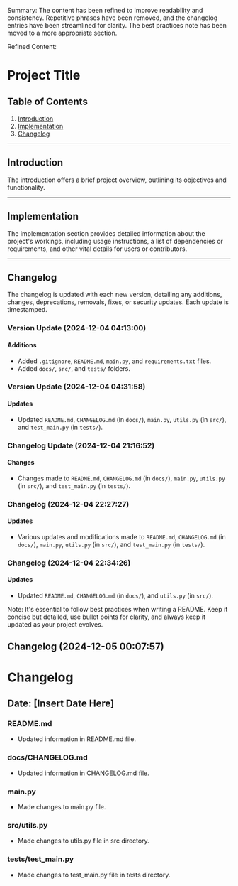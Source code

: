 Summary: The content has been refined to improve readability and consistency. Repetitive phrases have been removed, and the changelog entries have been streamlined for clarity. The best practices note has been moved to a more appropriate section.

Refined Content:

# Project Title

## Table of Contents
1. [Introduction](#introduction)
2. [Implementation](#implementation)
3. [Changelog](#changelog)

---

## Introduction
The introduction offers a brief project overview, outlining its objectives and functionality.

---

## Implementation
The implementation section provides detailed information about the project's workings, including usage instructions, a list of dependencies or requirements, and other vital details for users or contributors.

---

## Changelog
The changelog is updated with each new version, detailing any additions, changes, deprecations, removals, fixes, or security updates. Each update is timestamped.

### Version Update (2024-12-04 04:13:00)
#### Additions
- Added `.gitignore`, `README.md`, `main.py`, and `requirements.txt` files.
- Added `docs/`, `src/`, and `tests/` folders.

### Version Update (2024-12-04 04:31:58)
#### Updates
- Updated `README.md`, `CHANGELOG.md` (in `docs/`), `main.py`, `utils.py` (in `src/`), and `test_main.py` (in `tests/`).

### Changelog Update (2024-12-04 21:16:52)
#### Changes
- Changes made to `README.md`, `CHANGELOG.md` (in `docs/`), `main.py`, `utils.py` (in `src/`), and `test_main.py` (in `tests/`).

### Changelog (2024-12-04 22:27:27)
#### Updates
- Various updates and modifications made to `README.md`, `CHANGELOG.md` (in `docs/`), `main.py`, `utils.py` (in `src/`), and `test_main.py` (in `tests/`).

### Changelog (2024-12-04 22:34:26)
#### Updates
- Updated `README.md`, `CHANGELOG.md` (in `docs/`), and `utils.py` (in `src/`).

Note: It's essential to follow best practices when writing a README. Keep it concise but detailed, use bullet points for clarity, and always keep it updated as your project evolves.
## Changelog (2024-12-05 00:07:57)
# Changelog

## Date: [Insert Date Here]

### README.md
- Updated information in README.md file.

### docs/CHANGELOG.md
- Updated information in CHANGELOG.md file.

### main.py
- Made changes to main.py file.

### src/utils.py
- Made changes to utils.py file in src directory.

### tests/test_main.py
- Made changes to test_main.py file in tests directory.